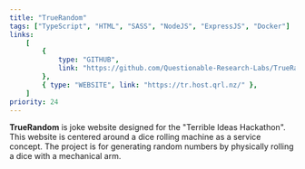 ```yaml
---
title: "TrueRandom"
tags: ["TypeScript", "HTML", "SASS", "NodeJS", "ExpressJS", "Docker"]
links:
    [
        {
            type: "GITHUB",
            link: "https://github.com/Questionable-Research-Labs/TrueRandom-MainServer",
        },
        { type: "WEBSITE", link: "https://tr.host.qrl.nz/" },
    ]
priority: 24
---
```


**TrueRandom** is joke website designed for the "Terrible Ideas Hackathon". This website is centered around a dice rolling machine as a service concept. The project is for generating random numbers by physically rolling a dice with a mechanical arm.
